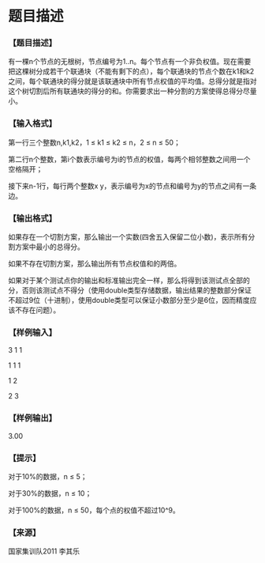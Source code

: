 # 题目描述


<h3>
【题目描述】
</h3>
<p>
有一棵n个节点的无根树，节点编号为1..n。每个节点有一个非负权值。现在需要把这棵树分成若干个联通块（不能有剩下的点），每个联通块的节点个数在k1和k2之间，每个联通块的得分就是该联通块中所有节点权值的平均值。总得分就是指对这个树切割后所有联通块的得分的和。你需要求出一种分割的方案使得总得分尽量小。
</p>
<h3>
【输入格式】
</h3>
<p>
第一行三个整数n,k1,k2，1 ≤ k1 ≤ k2 ≤ n，2 ≤ n ≤ 50；
</p>
<p>
第二行n个整数，第i个数表示编号为i的节点的权值，每两个相邻整数之间用一个空格隔开；
</p>
<p>
接下来n-1行，每行两个整数x y，表示编号为x的节点和编号为y的节点之间有一条边。
</p>
<h3>
【输出格式】
</h3>
<p>
如果存在一个切割方案，那么输出一个实数(四舍五入保留二位小数)，表示所有分割方案中最小的总得分。
</p>
<p>
如果不存在切割方案，那么输出所有节点权值和的两倍。
</p>
<p>
如果对于某个测试点你的输出和标准输出完全一样，那么将得到该测试点全部的分，否则该测试点不得分（使用double类型存储数据，输出结果的整数部分保证不超过9位（十进制），使用double类型可以保证小数部分至少是6位，因而精度应该不存在问题）。
</p>
<h3>
【样例输入】
</h3>
<p>
3 1 1
</p>
<p>
1 1 1
</p>
<p>
1 2
</p>
<p>
2 3
</p>
<h3>
【样例输出】
</h3>
<p>
3.00
</p>
<h3>
【提示】
</h3>
<p>
对于10%的数据，n ≤ 5；
</p>
<p>
对于30%的数据，n ≤ 10；
</p>
<p>
对于100%的数据，n ≤ 50，每个点的权值不超过10^9。
</p>
<h3>
【来源】
</h3>
<p>
国家集训队2011 李其乐
</p>
